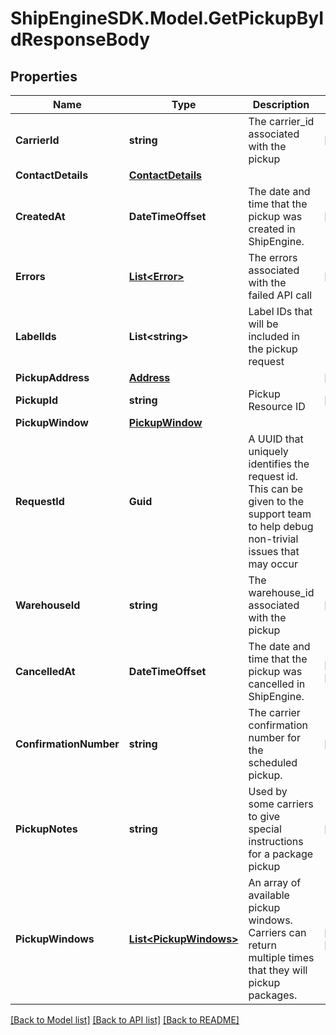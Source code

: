 # ShipEngineSDK.Model.GetPickupByIdResponseBody

## Properties

Name | Type | Description | Notes
------------ | ------------- | ------------- | -------------
**CarrierId** | **string** | The carrier_id associated with the pickup | [readonly] 
**ContactDetails** | [**ContactDetails**](ContactDetails.md) |  | 
**CreatedAt** | **DateTimeOffset** | The date and time that the pickup was created in ShipEngine. | [readonly] 
**Errors** | [**List&lt;Error&gt;**](Error.md) | The errors associated with the failed API call | [readonly] 
**LabelIds** | **List&lt;string&gt;** | Label IDs that will be included in the pickup request | 
**PickupAddress** | [**Address**](Address.md) |  | [readonly] 
**PickupId** | **string** | Pickup Resource ID | [readonly] 
**PickupWindow** | [**PickupWindow**](PickupWindow.md) |  | 
**RequestId** | **Guid** | A UUID that uniquely identifies the request id. This can be given to the support team to help debug non-trivial issues that may occur  | 
**WarehouseId** | **string** | The warehouse_id associated with the pickup | [readonly] 
**CancelledAt** | **DateTimeOffset** | The date and time that the pickup was cancelled in ShipEngine. | [optional] [readonly] 
**ConfirmationNumber** | **string** | The carrier confirmation number for the scheduled pickup. | [readonly] 
**PickupNotes** | **string** | Used by some carriers to give special instructions for a package pickup | [optional] 
**PickupWindows** | [**List&lt;PickupWindows&gt;**](PickupWindows.md) | An array of available pickup windows. Carriers can return multiple times that they will pickup packages.  | [optional] [readonly] 

[[Back to Model list]](../../README.md#documentation-for-models) [[Back to API list]](../../README.md#documentation-for-api-endpoints) [[Back to README]](../../README.md)

